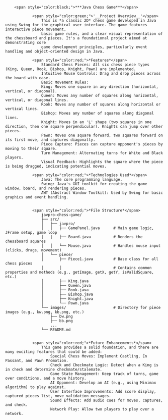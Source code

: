 

        <span style="color:black;">***Java Chess Game***</span>
    
                <span style="color:green;">'__Project Overview__'</span>
                    This is *a classic 2D* chess game developed in Java using Swing for the graphical user interface. The game features interactive piece movement,
                    basic game rules, and a clear visual representation of the chessboard and pieces. It's a foundational project aimed at demonstrating core 
                    game development principles, particularly event handling and object-oriented design in Java.

                <span style="color:red;">*Features*</span>
                    Standard Chess Pieces: All six chess piece types (King, Queen, Rook, Bishop, Knight, Pawn) are implemented.
                    Intuitive Mouse Controls: Drag and drop pieces across the board with ease.
                    Basic Movement Rules:
                    King: Moves one square in any direction (horizontal, vertical, or diagonal).
                    Queen: Moves any number of squares along horizontal, vertical, or diagonal lines.
                    Rook: Moves any number of squares along horizontal or vertical lines.
                    Bishop: Moves any number of squares along diagonal lines.
                    Knight: Moves in an 'L' shape (two squares in one direction, then one square perpendicular). Knights can jump over other pieces.
                    Pawn: Moves one square forward, two squares forward on its first move, and captures diagonally.
                    Piece Capture: Pieces can capture opponent's pieces by moving to their square.
                    Turn Management: Alternating turns for White and Black players.
                    Visual Feedback: Highlights the square where the piece is being dragged, indicating potential moves.

                <span style="color:red;">*Technologies Used*</span>
                    Java: The core programming language.
                    Swing: Java's GUI toolkit for creating the game window, board, and rendering pieces.
                    AWT (Abstract Window Toolkit): Used by Swing for basic graphics and event handling.


                <span style="color:red;">*File Structure*</span>
                    javpro-chess-game/
                    ├── src/
                    │   ├── javpro/
                    │   │   ├── GamePanel.java      # Main game logic, JFrame setup, game loop
                    │   │   ├── Board.java          # Renders the chessboard squares
                    │   │   └── Mouse.java          # Handles mouse input (clicks, drags, movement)
                    │   └── piece/
                    │       ├── Piece1.java         # Base class for all chess pieces
                    │       │                       # Contains common properties and methods (e.g., getImage, getX, getY, isValidSquare, etc.)
                    │       ├── King.java
                    │       ├── Queen.java
                    │       ├── Rook.java
                    │       ├── Bishop.java
                    │       ├── Knight.java
                    │       └── Pawn.java
                    └── images/                     # Directory for piece images (e.g., kw.png, kb.png, etc.)
                        ├── bw.png
                        ├── bb.png
                        ...
                    └── README.md


                <span style="color:red;">*Future Enhancements*</span>
                    This game provides a solid foundation, and there are many exciting features that could be added:
                        Special Chess Moves: Implement Castling, En Passant, and Pawn Promotion.
                        Check and Checkmate Logic: Detect when a King is in check and determine checkmate/stalemate.
                        Game State Management: Keep track of turns, game over conditions, and a move history.
                        AI Opponent: Develop an AI (e.g., using Minimax algorithm) to play against.
                        User Interface Improvements: Add score display, captured pieces list, move validation messages.
                        Sound Effects: Add audio cues for moves, captures, and check.
                        Network Play: Allow two players to play over a network.